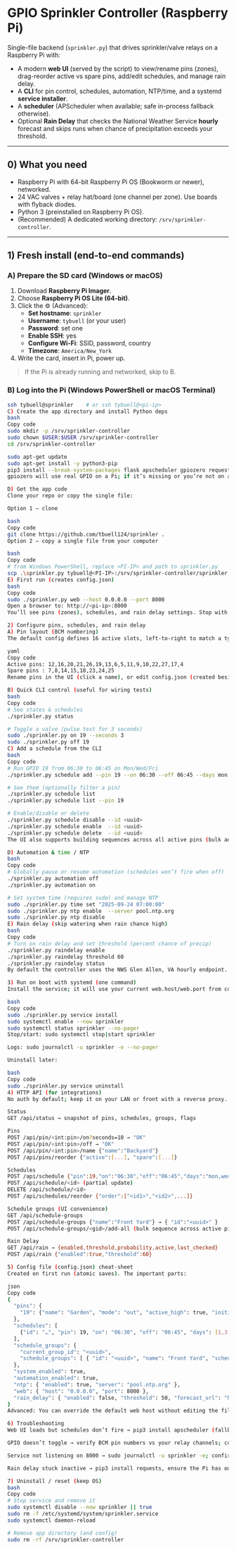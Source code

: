 # GPIO Sprinkler Controller (Raspberry Pi)
Single-file backend (`sprinkler.py`) that drives sprinkler/valve relays on a Raspberry Pi with:
- A modern **web UI** (served by the script) to view/rename pins (zones), drag-reorder active vs spare pins, add/edit schedules, and manage rain delay.
- A **CLI** for pin control, schedules, automation, NTP/time, and a systemd **service installer**.
- A **scheduler** (APScheduler when available; safe in-process fallback otherwise).
- Optional **Rain Delay** that checks the National Weather Service **hourly** forecast and skips runs when chance of precipitation exceeds your threshold.

---

## 0) What you need
- Raspberry Pi with 64-bit Raspberry Pi OS (Bookworm or newer), networked.
- 24 VAC valves + relay hat/board (one channel per zone). Use boards with flyback diodes.
- Python 3 (preinstalled on Raspberry Pi OS).
- (Recommended) A dedicated working directory: `/srv/sprinkler-controller`.

---

## 1) Fresh install (end-to-end commands)

### A) Prepare the SD card (Windows or macOS)
1. Download **Raspberry Pi Imager**.
2. Choose **Raspberry Pi OS Lite (64-bit)**.
3. Click the ⚙️ (Advanced):
   - **Set hostname**: `sprinkler`
   - **Username**: `tybuell` (or your user)
   - **Password**: set one
   - **Enable SSH**: yes
   - **Configure Wi-Fi**: SSID, password, country
   - **Timezone**: `America/New_York`
4. Write the card, insert in Pi, power up.

> If the Pi is already running and networked, skip to B.

### B) Log into the Pi (Windows PowerShell or macOS Terminal)
```bash
ssh tybuell@sprinkler    # or ssh tybuell@<pi-ip>
C) Create the app directory and install Python deps
bash
Copy code
sudo mkdir -p /srv/sprinkler-controller
sudo chown $USER:$USER /srv/sprinkler-controller
cd /srv/sprinkler-controller

sudo apt-get update
sudo apt-get install -y python3-pip
pip3 install --break-system-packages flask apscheduler gpiozero requests
gpiozero will use real GPIO on a Pi; if it’s missing or you’re not on a Pi, the app runs in a safe mock mode.

D) Get the app code
Clone your repo or copy the single file:

Option 1 — clone

bash
Copy code
git clone https://github.com/tbuell124/sprinkler .
Option 2 — copy a single file from your computer

bash
Copy code
# from Windows PowerShell, replace <PI-IP> and path to sprinkler.py
scp .\sprinkler.py tybuell@<PI-IP>:/srv/sprinkler-controller/sprinkler.py
E) First run (creates config.json)
bash
Copy code
sudo ./sprinkler.py web --host 0.0.0.0 --port 8000
Open a browser to: http://<pi-ip>:8000
You’ll see pins (zones), schedules, and rain delay settings. Stop with Ctrl+C.

2) Configure pins, schedules, and rain delay
A) Pin layout (BCM numbering)
The default config defines 16 active slots, left-to-right to match a typical 16-channel relay board:

yaml
Copy code
Active pins: 12,16,20,21,26,19,13,6,5,11,9,10,22,27,17,4
Spare pins : 7,8,14,15,18,23,24,25
Rename pins in the UI (click a name), or edit config.json (created beside sprinkler.py) and restart.

B) Quick CLI control (useful for wiring tests)
bash
Copy code
# See states & schedules
./sprinkler.py status

# Toggle a valve (pulse test for 3 seconds)
sudo ./sprinkler.py on 19 --seconds 3
sudo ./sprinkler.py off 19
C) Add a schedule from the CLI
bash
Copy code
# Run GPIO 19 from 06:30 to 06:45 on Mon/Wed/Fri
./sprinkler.py schedule add --pin 19 --on 06:30 --off 06:45 --days mon,wed,fri

# See them (optionally filter a pin)
./sprinkler.py schedule list
./sprinkler.py schedule list --pin 19

# Enable/disable or delete
./sprinkler.py schedule disable --id <uuid>
./sprinkler.py schedule enable  --id <uuid>
./sprinkler.py schedule delete  --id <uuid>
The UI also supports building sequences across all active pins (bulk add “in order”).

D) Automation & time / NTP
bash
Copy code
# Globally pause or resume automation (schedules won’t fire when off)
./sprinkler.py automation off
./sprinkler.py automation on

# Set system time (requires sudo) and manage NTP
sudo ./sprinkler.py time set "2025-09-24 07:00:00"
sudo ./sprinkler.py ntp enable  --server pool.ntp.org
sudo ./sprinkler.py ntp disable
E) Rain delay (skip watering when rain chance high)
bash
Copy code
# Turn on rain delay and set threshold (percent chance of precip)
./sprinkler.py raindelay enable
./sprinkler.py raindelay threshold 60
./sprinkler.py raindelay status
By default the controller uses the NWS Glen Allen, VA hourly endpoint. To change your location, set "forecast_url" under "rain_delay" in config.json to your local api.weather.gov/gridpoints/.../forecast/hourly URL, then restart.

3) Run on boot with systemd (one command)
Install the service; it will use your current web.host/web.port from config:

bash
Copy code
sudo ./sprinkler.py service install
sudo systemctl enable --now sprinkler
sudo systemctl status sprinkler --no-pager
Stop/start: sudo systemctl stop|start sprinkler

Logs: sudo journalctl -u sprinkler -e --no-pager

Uninstall later:

bash
Copy code
sudo ./sprinkler.py service uninstall
4) HTTP API (for integrations)
No auth by default; keep it on your LAN or front with a reverse proxy.

Status
GET /api/status → snapshot of pins, schedules, groups, flags

Pins
POST /api/pin/<int:pin>/on?seconds=10 → "OK"
POST /api/pin/<int:pin>/off → "OK"
POST /api/pin/<int:pin>/name {"name":"Backyard"}
POST /api/pins/reorder {"active":[...], "spare":[...]}

Schedules
POST /api/schedule {"pin":19,"on":"06:30","off":"06:45","days":"mon,wed,fri","enabled":true} → { "id":"<uuid>" }
POST /api/schedule/<id> (partial update)
DELETE /api/schedule/<id>
POST /api/schedules/reorder {"order":["<id1>","<id2>",...]}

Schedule groups (UI convenience)
GET /api/schedule-groups
POST /api/schedule-groups {"name":"Front Yard"} → { "id":"<uuid>" }
POST /api/schedule-groups/<gid>/add-all (bulk sequence across active pins)

Rain Delay
GET /api/rain → {enabled,threshold,probability,active,last_checked}
POST /api/rain {"enabled":true,"threshold":60}

5) Config file (config.json) cheat-sheet
Created on first run (atomic saves). The important parts:

json
Copy code
{
  "pins": {
    "19": {"name": "Garden", "mode": "out", "active_high": true, "initial": false, "section": "active"}
  },
  "schedules": [
    {"id": "…", "pin": 19, "on": "06:30", "off": "06:45", "days": [1,3,5], "enabled": true}
  ],
  "schedule_groups": {
    "current_group_id": "<uuid>",
    "schedule_groups": [ { "id": "<uuid>", "name": "Front Yard", "schedules": [ ... ] } ]
  },
  "system_enabled": true,
  "automation_enabled": true,
  "ntp": { "enabled": true, "server": "pool.ntp.org" },
  "web": { "host": "0.0.0.0", "port": 8000 },
  "rain_delay": { "enabled": false, "threshold": 50, "forecast_url": "https://api.weather.gov/gridpoints/AKQ/42,82/forecast/hourly" }
}
Advanced: You can override the default web host without editing the file by exporting SPRINKLER_DOMAIN before running web.

6) Troubleshooting
Web UI loads but schedules don’t fire → pip3 install apscheduler (fallback exists but APScheduler is preferred).

GPIO doesn’t toggle → verify BCM pin numbers vs your relay channels; confirm active_high and wiring; test with sudo ./sprinkler.py on <pin> --seconds 2.

Service not listening on 8000 → sudo journalctl -u sprinkler -e; confirm your WorkingDirectory and ExecStart in the unit match /srv/sprinkler-controller.

Rain delay stuck inactive → pip3 install requests, ensure the Pi has outbound internet, and set a valid "forecast_url" for your location.

7) Uninstall / reset (keep OS)
bash
Copy code
# Stop service and remove it
sudo systemctl disable --now sprinkler || true
sudo rm -f /etc/systemd/system/sprinkler.service
sudo systemctl daemon-reload

# Remove app directory (and config)
sudo rm -rf /srv/sprinkler-controller
